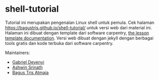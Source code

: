 shell-tutorial
============

Tutorial ini merupakan pengenalan Linux shell untuk pemula. Cek halaman <https://bagustris.github.io/shell-tutorial/> untuk versi web dari material ini. Halaman ini dibuat dengan template dari software carpentry, [the lesson template documentation][lesson-example]. Versi web dibuat dengan jekyll dengan berbagai tools gratis dan kode terbuka dari software carpentry.

Maintainers:

* [Gabriel Devenyi][devenyi_gabriel]
* [Ashwin Srinath][srinath_ashwin]
* [Bagus Tris Atmaja][bagustris]

[devenyi_gabriel]: http://software-carpentry.org/team/#devenyi_gabriel
[srinath_ashwin]: http://software-carpentry.org/team/#srinath_ashwin
[bagustris]: https://bagustris.tk
[lesson-example]: https://swcarpentry.github.io/lesson-example/
